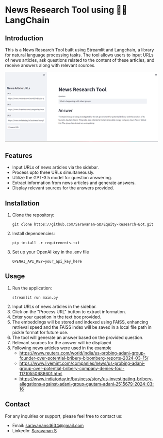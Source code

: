 # News Research Tool using 🦜️🔗 LangChain

## Introduction
This is a News Research Tool built using Streamlit and Langchain, a library for natural language processing tasks. The tool allows users to input URLs of news articles, ask questions related to the content of these articles, and receive answers along with relevant sources.


![Working](https://github.com/Saravanan-SD/Equity-Research-Bot/blob/main/Screenshot%20of%20app.png)

## Features
- Input URLs of news articles via the sidebar.
- Process upto three URLs simultaneously.
- Utilize the GPT-3.5 model for question answering.
- Extract information from news articles and generate answers.
- Display relevant sources for the answers provided.

## Installation
1. Clone the repository:
    ```
    git clone https://github.com/Saravanan-SD/Equity-Research-Bot.git
    ```
2. Install dependencies:
    ```
    pip install -r requirements.txt
    ```
3. Set up your OpenAI key in the .env file
    ```
    OPENAI_API_KEY=your_api_key_here
    ```

## Usage
1. Run the application:
    ```
    streamlit run main.py
    ```
2. Input URLs of news articles in the sidebar.
3. Click on the "Process URL" button to extract information.
4. Enter your question in the text box provided.
5. The embeddings will be stored and indexed using FAISS, enhancing retrieval speed and the FAISS index will be saved in a local file path in pickle format for future use.
6. The tool will generate an answer based on the provided question.
7. Relevant sources for the answer will be displayed.
8. Following news articles were used in the example
   - https://www.reuters.com/world/india/us-probing-adani-group-founder-over-potential-bribery-bloomberg-reports-2024-03-15/
   - https://www.livemint.com/companies/news/us-probing-adani-group-over-potential-bribery-company-denies-foul-11710550688601.html
   - https://www.indiatoday.in/business/story/us-investigating-bribery-allegations-against-adani-group-gautam-adani-2515679-2024-03-16

## Contact
For any inquiries or support, please feel free to contact us:

- Email: [saravanansd634@gmail.com](mailto:saravanansd634@gmail.com)
- LinkedIn: [Saravanan S](https://www.linkedin.com/in/sdsaravanan/)
